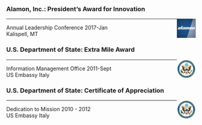 ### Alamon, Inc.: President’s Award for Innovation

<img src="images/alamon_logo.png" alt="alamon_logo" style="width:10%; float: right;">

---

Annual Leadership Conference 2017-Jan\
Kalispell, MT

### U.S. Department of State: Extra Mile Award

<img src="images/dos_logo.png" alt="dos_logo" style="width:10%; float: right;">

---

Information Management Office 2011-Sept\
US Embassy Italy

### U.S. Department of State: Certificate of Appreciation

<img src="images/dos_logo.png" alt="dos_logo" style="width:10%; float: right;">

---

Dedication to Mission 2010 - 2012\
US Embassy Italy
